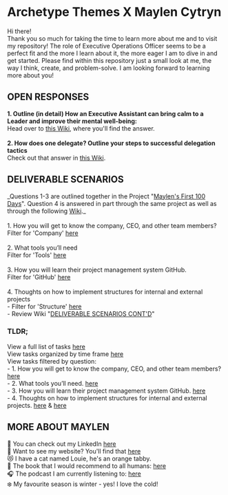 # Archetype Themes X Maylen Cytryn
Hi there!
<br>Thank you so much for taking the time to learn more about me and to visit my repository! The role of Executive Operations Officer seems to be a perfect fit and the more I learn about it, the more eager I am to dive in and get started. Please find within this repository just a small look at me, the way I think, create, and problem-solve. I am looking forward to learning more about you!

<h2>OPEN RESPONSES</h2>
<b>1. Outline (in detail) How an Executive Assistant can bring calm to a Leader and improve their mental well-being: </b>
<br>Head over to <a href="https://github.com/maylencytryn/Archetype-Themes-X-Maylen-Cytryn/wiki/1.-Outline-(in-detail)-How-an-Executive-Assistant-can-bring-calm-to-a-Leader-and-improve-their-mental-well%E2%80%90being.">this Wiki</a>, where you'll find the answer.
<br><br><b>2. How does one delegate? Outline your steps to successful delegation tactics</b>
<br>Check out that answer in <a href="https://github.com/maylencytryn/Archetype-Themes-X-Maylen-Cytryn/wiki/2.-How-does-one-delegate%3F-Outline-your-steps-to-successful-delegation-tactics.">this Wiki</a>.

<h2>DELIVERABLE SCENARIOS</h2>
_Questions 1-3 are outlined together in the Project "<a href="https://github.com/users/maylencytryn/projects/2">Maylen's First 100 Days</a>". Question 4 is answered in part through the same project as well as through the following <a href="https://github.com/maylencytryn/Archetype-Themes-X-Maylen-Cytryn/wiki#deliverable-scenarios-contd">Wiki</a>._
<br><br>1. How you will get to know the company, CEO, and other team members?
<br> Filter for 'Company' <a href="https://github.com/maylencytryn/Archetype-Themes-X-Maylen-Cytryn/issues?q=is%3Aopen+is%3Aissue+label%3ACompany">here</a>
<br><br>2. What tools you’ll need
<br> Filter for 'Tools' <a href="https://github.com/maylencytryn/Archetype-Themes-X-Maylen-Cytryn/issues?q=is%3Aopen+is%3Aissue+label%3ATools">here</a>
<br><br>3. How you will learn their project management system GitHub.
<br> Filter for 'GitHub' <a href="https://github.com/maylencytryn/Archetype-Themes-X-Maylen-Cytryn/issues?q=is%3Aopen+is%3Aissue+label%3AGitHub">here</a>
<br><br>4. Thoughts on how to implement structures for internal and external projects
<br> - Filter for 'Structure' <a href="https://github.com/maylencytryn/Archetype-Themes-X-Maylen-Cytryn/issues?q=is%3Aopen+is%3Aissue+label%3ACompany">here</a>
<br> - Review Wiki "<a href="https://github.com/maylencytryn/Archetype-Themes-X-Maylen-Cytryn/wiki#deliverable-scenarios-contd">DELIVERABLE SCENARIOS CONT'D</a>"
<br><h3>TLDR;</h3>
View a full list of tasks <a href="https://github.com/users/maylencytryn/projects/2">here</a>
<br>View tasks organized by time frame <a href="https://github.com/users/maylencytryn/projects/2/views/6">here</a>
<br>View tasks filtered by question:
<br>- 1. How you will get to know the company, CEO, and other team members? <a href="https://github.com/maylencytryn/Archetype-Themes-X-Maylen-Cytryn/issues?q=is%3Aopen+is%3Aissue+label%3ACompany">here</a>
<br>- 2. What tools you’ll need. <a href="https://github.com/maylencytryn/Archetype-Themes-X-Maylen-Cytryn/issues?q=is%3Aopen+is%3Aissue+label%3ATools">here</a>
<br>- 3. How you will learn their project management system GitHub. <a href="https://github.com/maylencytryn/Archetype-Themes-X-Maylen-Cytryn/issues?q=is%3Aopen+is%3Aissue+label%3AGitHub">here</a>
<br>- 4. Thoughts on how to implement structures for internal and external projects. <a href="https://github.com/maylencytryn/Archetype-Themes-X-Maylen-Cytryn/issues?q=is%3Aopen+is%3Aissue+label%3ACompany">here</a> & <a href="https://github.com/maylencytryn/Archetype-Themes-X-Maylen-Cytryn/wiki#deliverable-scenarios-contd">here</a>

<h2>MORE ABOUT MAYLEN</h2>
&#128064 You can check out my LinkedIn <a href="https://www.linkedin.com/in/maylen-cytryn/">here</a>
<br>&#128584 Want to see my website? You'll find that <a href="https://www.thoughtfulops.com/">here</a>
<br>&#128571 I have a cat named Louie, he's an orange tabby.
<br>&#128214; The book that I would recommend to all humans: <a href="https://www.goodreads.com/book/show/615570.The_Artist_s_Way">here</a>
<br>&#127911; The podcast I am currently listening to: <a href="https://open.spotify.com/episode/1uXTcqWE0vwJgQ6iQJSDYV)https://open.spotify.com/episode/1uXTcqWE0vwJgQ6iQJSDYV">here</a>
<br>&#10052;&#65039; My favourite season is winter - yes! I love the cold!
